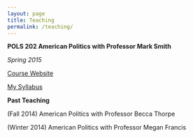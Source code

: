 ```yaml
---
layout: page
title: Teaching
permalink: /teaching/
---
```

**POLS 202 American Politics with Professor Mark Smith**

*Spring 2015*

[Course Website](http://courses.washington.edu/smithint/amgov.html)

[My Syllabus](http://tylerreny.github.io/pdf/spring_202.pdf)




**Past Teaching**

(Fall 2014) American Politics with Professor Becca Thorpe

(Winter 2014) American Politics with Professor Megan Francis



